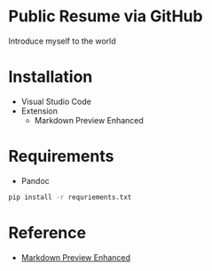 # Public Resume via GitHub
Introduce myself to the world

# Installation
- Visual Studio Code
- Extension
    - Markdown Preview Enhanced

# Requirements
- Pandoc

```Bash
pip install -r requriements.txt
```

# Reference
- [Markdown Preview Enhanced](https://shd101wyy.github.io/markdown-preview-enhanced/#/)